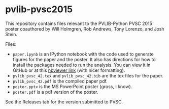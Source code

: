 # pvlib-pvsc2015
This repository contains files relevant to the PVLIB-Python PVSC 2015 poster coauthored by Will Holmgren, Rob Andrews, Tony Lorenzo, and Josh Stein. 

Files:
* ``paper.ipynb`` is an IPython notebook with the code used to generate figures for the paper and the poster. It also has directions for how to install the packages needed to run the analysis. You can view it in GitHub or at this [nbviewer link](http://nbviewer.ipython.org/github/pvlib/pvsc2015/blob/master/paper.ipynb) (with nicer formatting).
* ``pvlib_pvsc_42.tex`` and ``pvlib_pvsc_42.bib`` are the tex files for the paper.
* ``pvlib_pvsc_42.pdf`` is the compiled paper pdf.
* ``poster.pptx`` is the MS PowerPoint poster (gross, I know).
* ``poster.pdf`` is a pdf version of the poster.

See the Releases tab for the version submitted to PVSC.
